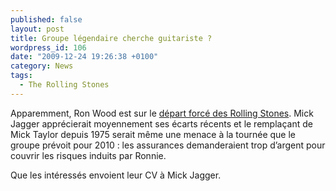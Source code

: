 ```yaml
---
published: false
layout: post
title: Groupe légendaire cherche guitariste ?
wordpress_id: 106
date: "2009-12-24 19:26:38 +0100"
category: News
tags:
  - The Rolling Stones
---
```


Apparemment, Ron Wood est sur le [départ forcé des Rolling Stones][1]. Mick
Jagger apprécierait moyennement ses écarts récents et le remplaçant de Mick
Taylor depuis 1975 serait même une menace à la tournée que le groupe prévoit
pour 2010 : les assurances demanderaient trop d’argent pour couvrir les risques
induits par Ronnie.

Que les intéressés envoient leur CV à Mick Jagger.

[1]: https://www.spin.com/2009/12/rolling-stones-replacing-ronnie-wood/
